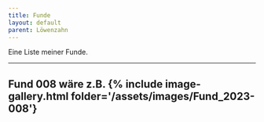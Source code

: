 ```yaml
---
title: Funde
layout: default
parent: Löwenzahn
---
```

Eine Liste meiner Funde.

---

Fund 008 wäre z.B. 
{% include image-gallery.html folder='/assets/images/Fund_2023-008'}
----